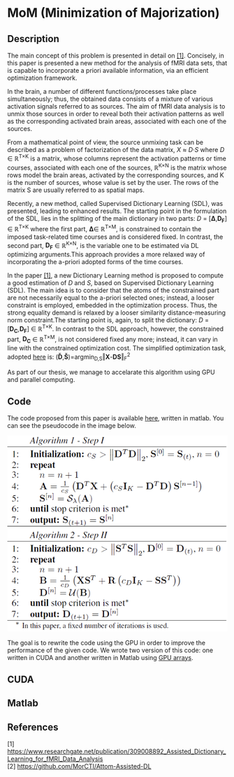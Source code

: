 # MoM (Minimization of Majorization)

## Description
The main concept of this problem is presented in detail on [[1]](https://www.researchgate.net/publication/309008892_Assisted_Dictionary_Learning_for_fMRI_Data_Analysis). Concisely, in this paper is
presented a new method for the analysis of fMRI data sets, that is capable to incorporate a priori available information, via an efficient optimization framework.<br/>

In the brain, a number of different functions/processes take place simultaneously; thus, the obtained data consists of a mixture of
various activation signals referred to as sources. The aim of fMRI data analysis is to unmix those sources in order to reveal both their activation patterns as well as the corresponding activated brain areas, associated with each one of the sources.<br/>

From a mathematical point of view, the source unmixing task can be described as a problem of factorization of the data matrix, 
_X_ ≈ _D_·_S_ where _D_ ∈ ℝ<sup>T×K</sup> is a matrix, whose columns represent the activation patterns or time courses, associated with 
each one of the sources, ℝ<sup>K×N</sup> is the matrix whose rows model the brain areas, activated by the corresponding sources, and
K is the number of sources, whose value is set by the user. The rows of the matrix S are usually referred to as spatial maps.<br/>

Recently, a new method, called Supervised Dictionary Learning (SDL), was presented, leading to enhanced results. The starting point in 
the formulation of the SDL, lies in the splitting of the main dictionary in two parts: _D_ = [**Δ**,**D<sub>F</sub>**] ∈ ℝ<sup>T×K</sup>
where the first part, **Δ**∈ ℝ<sup>T×M</sup>, is constrained to contain the imposed task-related time courses and is considered fixed. 
In contrast, the second part, **D<sub>F</sub>** ∈ ℝ<sup>K×N</sup>, is the variable one to be estimated via DL optimizing arguments.This 
approach provides a more relaxed way of incorporating the a-priori adopted forms of the time courses.<br/>

In the paper [[1]](https://www.researchgate.net/publication/309008892_Assisted_Dictionary_Learning_for_fMRI_Data_Analysis), a new 
Dictionary Learning method is proposed to compute a good estimation of _D_ and _S_, based on Supervised Dictionary Learning (SDL). The 
main idea is to consider that the atoms of the constrained part are not necessarily equal to the a-priori selected ones; instead, a 
looser constraint is employed, embedded in the optimization process. Thus, the strong equality demand is relaxed by a looser similarity 
distance-measuring norm constraint.The starting point is, again, to split the dictionary: _D_ = [**D<sub>C</sub>**,**D<sub>F</sub>**] ∈ 
ℝ<sup>T×K</sup>. In contrast to the SDL approach, however, the constrained part, **D<sub>C</sub>** ∈ ℝ<sup>T×M</sup>, is not considered
fixed any more; instead, it can vary in line with the constrained optimization cost. The simplified optimization task, adopted [here](https://www.researchgate.net/publication/309008892_Assisted_Dictionary_Learning_for_fMRI_Data_Analysis) is:
(**Ď**,**Š**)=argmin<sub>D,S</sub>‖**X**-**DS**‖<sub>F</sub><sup>2</sup> <br/>

As part of our thesis, we manage to accelarate this algorithm using GPU and parallel computing.

## Code
The code proposed from this paper is available [here](https://github.com/MorCTI/Attom-Assisted-DL), written in matlab. You can see the 
pseudocode in the image below.

![pseudocode](https://github.com/patschris/MoM/blob/master/MomPseudocode.png)

The goal is to rewrite the code using the GPU in order to improve the performance of the given code. We wrote two version of this code: 
one written in CUDA and another written in Matlab using [GPU arrays](https://www.mathworks.com/help/distcomp/gpuarray.html).

## CUDA

## Matlab

## References
[1] https://www.researchgate.net/publication/309008892_Assisted_Dictionary_Learning_for_fMRI_Data_Analysis<br/>
[2] https://github.com/MorCTI/Attom-Assisted-DL
